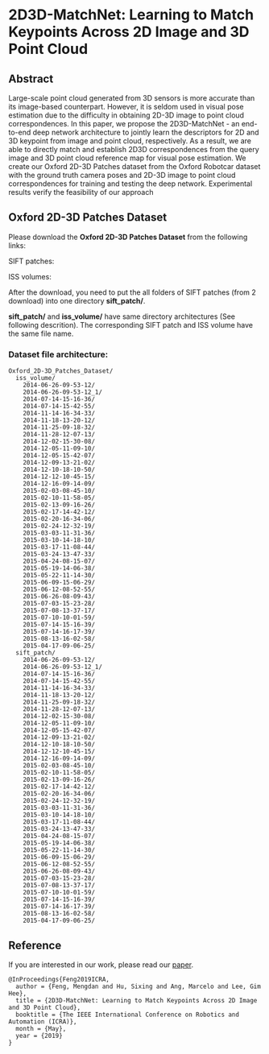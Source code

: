 # 2D3D-MatchNet: Learning to Match Keypoints Across 2D Image and 3D Point Cloud

## Abstract

Large-scale point cloud generated from 3D sensors is more accurate than its image-based counterpart. However, it is seldom used in visual pose estimation due to the difficulty in obtaining 2D-3D image to point cloud correspondences. In this paper, we propose the 2D3D-MatchNet - an end-to-end deep network architecture to jointly learn the descriptors for 2D and 3D keypoint from image and point cloud, respectively. As a result, we are able to directly match and establish 2D3D correspondences from the query image and 3D point cloud reference map for visual pose estimation. We create our Oxford 2D-3D Patches dataset from the Oxford Robotcar dataset with the ground truth camera poses and 2D-3D image to point cloud correspondences for training and testing the deep network. Experimental results verify the feasibility of our approach


## Oxford 2D-3D Patches Dataset

Please download the **Oxford 2D-3D Patches Dataset** from the following links:

SIFT patches:



ISS volumes:


After the download, you need to put the all folders of SIFT patches (from 2 download) into one directory **sift_patch/**.

**sift_patch/** and **iss_volume/** have same directory architectures (See following descrition). The corresponding SIFT patch and ISS volume have the same file name.

### Dataset file architecture:
```
Oxford_2D-3D_Patches_Dataset/
  iss_volume/
    2014-06-26-09-53-12/
    2014-06-26-09-53-12_1/
    2014-07-14-15-16-36/
    2014-07-14-15-42-55/
    2014-11-14-16-34-33/
    2014-11-18-13-20-12/
    2014-11-25-09-18-32/
    2014-11-28-12-07-13/
    2014-12-02-15-30-08/
    2014-12-05-11-09-10/
    2014-12-05-15-42-07/
    2014-12-09-13-21-02/
    2014-12-10-18-10-50/
    2014-12-12-10-45-15/
    2014-12-16-09-14-09/
    2015-02-03-08-45-10/
    2015-02-10-11-58-05/
    2015-02-13-09-16-26/
    2015-02-17-14-42-12/
    2015-02-20-16-34-06/
    2015-02-24-12-32-19/
    2015-03-03-11-31-36/
    2015-03-10-14-18-10/
    2015-03-17-11-08-44/
    2015-03-24-13-47-33/
    2015-04-24-08-15-07/
    2015-05-19-14-06-38/
    2015-05-22-11-14-30/
    2015-06-09-15-06-29/
    2015-06-12-08-52-55/
    2015-06-26-08-09-43/
    2015-07-03-15-23-28/
    2015-07-08-13-37-17/
    2015-07-10-10-01-59/
    2015-07-14-15-16-39/
    2015-07-14-16-17-39/
    2015-08-13-16-02-58/
    2015-04-17-09-06-25/
  sift_patch/
    2014-06-26-09-53-12/
    2014-06-26-09-53-12_1/
    2014-07-14-15-16-36/
    2014-07-14-15-42-55/
    2014-11-14-16-34-33/
    2014-11-18-13-20-12/
    2014-11-25-09-18-32/
    2014-11-28-12-07-13/
    2014-12-02-15-30-08/
    2014-12-05-11-09-10/
    2014-12-05-15-42-07/
    2014-12-09-13-21-02/
    2014-12-10-18-10-50/
    2014-12-12-10-45-15/
    2014-12-16-09-14-09/
    2015-02-03-08-45-10/
    2015-02-10-11-58-05/
    2015-02-13-09-16-26/
    2015-02-17-14-42-12/
    2015-02-20-16-34-06/
    2015-02-24-12-32-19/
    2015-03-03-11-31-36/
    2015-03-10-14-18-10/
    2015-03-17-11-08-44/
    2015-03-24-13-47-33/
    2015-04-24-08-15-07/
    2015-05-19-14-06-38/
    2015-05-22-11-14-30/
    2015-06-09-15-06-29/
    2015-06-12-08-52-55/
    2015-06-26-08-09-43/
    2015-07-03-15-23-28/
    2015-07-08-13-37-17/
    2015-07-10-10-01-59/
    2015-07-14-15-16-39/
    2015-07-14-16-17-39/
    2015-08-13-16-02-58/
    2015-04-17-09-06-25/
```


## Reference

If you are interested in our work, please read our [paper](https://arxiv.org/pdf/1904.09742.pdf).

```
@InProceedings{Feng2019ICRA,
  author = {Feng, Mengdan and Hu, Sixing and Ang, Marcelo and Lee, Gim Hee},
  title = {2D3D-MatchNet: Learning to Match Keypoints Across 2D Image and 3D Point Cloud},
  booktitle = {The IEEE International Conference on Robotics and Automation (ICRA)},
  month = {May},
  year = {2019}
}
```

